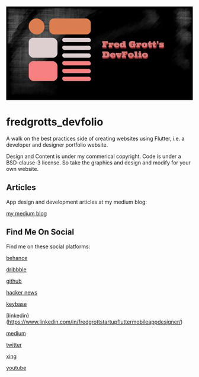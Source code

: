 ![repo header](./media/repo-image-header.jpg)

# fredgrotts_devfolio

A walk on the best practices side of creating websites using Flutter, i.e. a developer and designer portfolio website. 

Design and Content is under my commerical copyright. Code is under a BSD-clause-3 license. So take the graphics and design and modify for your own website.

## Articles

App design and development articles at my medium blog:

[my medium blog](https://fredgrott.medium.com)

## Find Me On Social

Find me on these social platforms:

[behance](https://www.behance.net/gwsfredgrott)

[dribbble](https://dribbble.com/FredGrott)

[github](https://github.com/fredgrott)

[hacker news](https://news.ycombinator.com/user?id=fredgrott)

[keybase](https://keybase.io/fredgrott)

[linkedin}(https://www.linkedin.com/in/fredgrottstartupfluttermobileappdesigner/)

[medium](https://fredgrott.medium.com)

[twitter](https://twitter.com/fredgrott)

[xing](https://www.xing.com/profile/Fred_Grott/cv)

[youtube](https://www.youtube.com/channel/UCRQadYlHQ8DKRQ_WwUrfZ_w)


